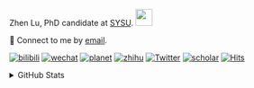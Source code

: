 <p>Zhen Lu, PhD candidate at <a href="https://phs.sysu.edu.cn/">SYSU</a>. <img src="https://media.giphy.com/media/WUlplcMpOCEmTGBtBW/giphy.gif" width="30">
</em></p>

💬 Connect to me by [email](mailto:luzh29@mail2.sysu.edu.cn).

[![bilibili](https://img.shields.io/badge/陆震同学-B站-yellow)](https://space.bilibili.com/32159908) [![wechat](https://img.shields.io/badge/陆震生物统计-微信公众号-important)](https://leslie-lu.github.io/uploads/qrcode.jpg) [![planet](https://img.shields.io/badge/陆震-知识星球-blueviolet)](https://wx.zsxq.com/dweb2) [![zhihu](https://img.shields.io/badge/陆震同学-知乎-blue)](https://www.zhihu.com/people/edison-70-18) [![Twitter](https://img.shields.io/badge/ZhenLu_Biost-Twitter-ff69b4)](https://twitter.com/ZhenLu_Biost) [![scholar](https://img.shields.io/badge/ZhenLu-Scholar-00ffff)](https://scholar.google.com/citations?user=LKLQ1g8AAAAJ) [![Hits](https://hits.seeyoufarm.com/api/count/incr/badge.svg?url=https%3A%2F%2Fgithub.com%2FLeslie-Lu%2FLeslie-Lu&count_bg=%2379C83D&title_bg=%23555555&icon=&icon_color=%23E7E7E7&title=hits&edge_flat=false)](https://hits.seeyoufarm.com)

<details>
 
<summary>GitHub Stats</summary>


<!--START_SECTION:waka-->
**🐱 My GitHub Data** 

> 📦 218.8 kB Used in GitHub's Storage 
 > 
> 🏆 56 Contributions in the Year 2024
 > 
> 🚫 Not Opted to Hire
 > 
> 📜 13 Public Repositories 
 > 
> 🔑 3 Private Repositories 
 > 
**I'm an Early 🐤** 

```text
🌞 Morning                15 commits          █░░░░░░░░░░░░░░░░░░░░░░░░   03.61 % 
🌆 Daytime                274 commits         █████████████████░░░░░░░░   66.02 % 
🌃 Evening                125 commits         ████████░░░░░░░░░░░░░░░░░   30.12 % 
🌙 Night                  1 commits           ░░░░░░░░░░░░░░░░░░░░░░░░░   00.24 % 
```
📅 **I'm Most Productive on Monday** 

```text
Monday                   97 commits          ██████░░░░░░░░░░░░░░░░░░░   23.37 % 
Tuesday                  59 commits          ████░░░░░░░░░░░░░░░░░░░░░   14.22 % 
Wednesday                96 commits          ██████░░░░░░░░░░░░░░░░░░░   23.13 % 
Thursday                 65 commits          ████░░░░░░░░░░░░░░░░░░░░░   15.66 % 
Friday                   44 commits          ███░░░░░░░░░░░░░░░░░░░░░░   10.60 % 
Saturday                 12 commits          █░░░░░░░░░░░░░░░░░░░░░░░░   02.89 % 
Sunday                   42 commits          ███░░░░░░░░░░░░░░░░░░░░░░   10.12 % 
```


**I Mostly Code in HTML** 

```text
HTML                     6 repos             ███████████░░░░░░░░░░░░░░   42.86 % 
R                        4 repos             ███████░░░░░░░░░░░░░░░░░░   28.57 % 
SAS                      3 repos             █████░░░░░░░░░░░░░░░░░░░░   21.43 % 
Python                   1 repo              ██░░░░░░░░░░░░░░░░░░░░░░░   07.14 % 
```




 Last Updated on 02/03/2024 18:38:55 UTC
<!--END_SECTION:waka-->

-----

**NOTE: Top languages does not indicate my skill level or anything like that. It is just a metric of which languages have been hosted by me on GitHub based on the usage across repositories.**

</details>
